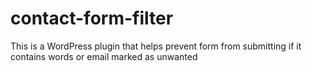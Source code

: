 # contact-form-filter
This is a WordPress plugin that helps prevent form from submitting if it contains words or email marked as unwanted

